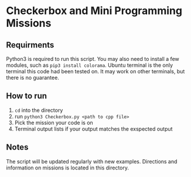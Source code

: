 # Checkerbox and Mini Programming Missions

## Requirments
Python3 is required to run this script. You may also need to install a few modules, such as ```pip3 install colorama```.
Ubuntu terminal is the only terminal this code had been tested on. It may work on other terminals, but there is no guarantee.

## How to run
1. `cd` into the directory
2. run ```python3 Checkerbox.py <path to cpp file>```
3. Pick the mission your code is on
4. Terminal output lists if your output matches the exspected output

## Notes
The script will be updated regularly with new examples. Directions and information on missions is located in this directory.
